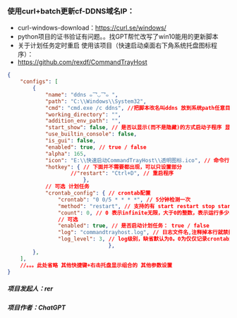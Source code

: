 

### 使用curl+batch更新cf-DDNS域名IP：

* curl-windows-download：https://curl.se/windows/
* python项目的证书验证有问题。。找GPT帮忙改写了win10能用的更新脚本
* 关于计划任务定时重启 使用该项目（快速启动桌面右下角系统托盘图标程序）：
* https://github.com/rexdf/CommandTrayHost


```json
{
    "configs": [
        { 
            "name": "ddns ๑乛◡乛๑ ",
            "path": "C:\\Windows\\System32",
            "cmd": "cmd.exe /c ddns", //把脚本改名叫ddns 放到系统path任意目录都行
            "working_directory": "",
            "addition_env_path": "",
            "start_show": false, // 是否以显示(而不是隐藏)的方式启动子程序 显示启动=true 隐藏启动=false
            "use_builtin_console": false,
            "is_gui": false,
            "enabled": true, // true / false
            "alpha": 165,
            "icon": "E:\\快速启动CommandTrayHost\\透明图标.ico", // 命令行窗口的图标
            "hotkey": { // 下面并不需要都出现，可以只设置部分
            		//"restart": "Ctrl+D", // 重启程序
            			},
            // 可选 计划任务
            "crontab_config": { // crontab配置
                "crontab": "0 0/5 * * * *", // 5分钟检测一次
                "method": "restart", // 支持的有 start restart stop start_count_stop restart_count_stop，最后两个表示count次数的最后一个会执行stop
                "count": 0, // 0 表示infinite无限，大于0的整数，表示运行多少次就不运行了
                // 可选
                "enabled": true, // 是否启动计划任务： true / false
                "log": "commandtrayhost.log", // 日志文件名,注释掉本行就禁掉log了
                "log_level": 3, // log级别，缺省默认为0。0为仅仅记录crontab触发记录，1附加启动时的信息，2附加下次触发的信息，3重启记录状态
								},
        },
    ],
    //。。。此处省略 其他快捷键+右击托盘显示组合的 其他参数设置
}

```



##### 项目发起人：rer
##### 项目作者：ChatGPT

